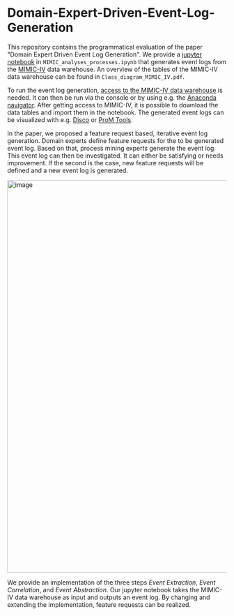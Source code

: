 # Domain-Expert-Driven-Event-Log-Generation

This repository contains the programmatical evaluation of the paper "Domain Expert Driven Event Log Generation". We provide a [jupyter notebook](https://jupyter-notebook.readthedocs.io/en/stable/#) in `MIMIC_analyses_processes.ipynb` that generates event logs from the [MIMIC-IV](https://mimic.mit.edu/docs/iv/) data warehouse. An overview of the tables of the MIMIC-IV data warehouse can be found in `Class_diagram_MIMIC_IV.pdf`.

To run the event log generation, [access to the MIMIC-IV data warehouse](https://mimic.mit.edu/docs/gettingstarted/) is needed.
It can then be run via the console or by using e.g. the [Anaconda navigator](https://www.anaconda.com/products/individual).
After getting access to MIMIC-IV, it is possible to download the data tables and import them in the notebook. The generated event logs can be visualized with e.g. [Disco](https://fluxicon.com/disco/) or [ProM Tools](https://www.promtools.org/doku.php).

In the paper, we proposed a feature request based, iterative event log generation. Domain experts define feature requests for the to be generated event log. Based on that, process mining experts generate the event log. This event log can then be investigated. It can either be satisfying or needs improvement. If the second is the case, new feature requests will be defined and a new event log is generated.

<img width="900" alt="image" src="https://user-images.githubusercontent.com/32839252/130455867-bae09bcd-27e6-448c-ab6e-82154f8565ab.png">

We provide an implementation of the three steps *Event Extraction*, *Event Correlation*, and *Event Abstraction*. Our jupyter notebook takes the MIMIC-IV data warehouse as input and outputs an event log. By changing and extending the implementation, feature requests can be realized.

